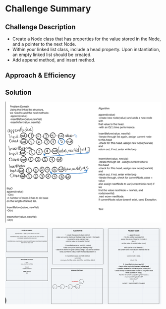 # Challenge Summary
<!-- Short summary or background information -->


## Challenge Description
<!-- Description of the challenge -->
- Create a Node class that has properties for the value stored in the Node, and a pointer to the next Node.
- Within your linked list class, include a head property. Upon instantiation, an empty linked list should be created.
- Add append method, and insert method.

## Approach & Efficiency
<!-- What approach did you take? Why? What is the Big O space/time for this approach? -->


## Solution
<!-- Embedded whiteboard image -->

![Whiteboard](whiteboard/linkedl.png)

![whiteboardCodeChallenge05](whiteboard/cc-05.png)
